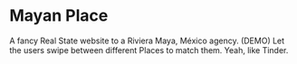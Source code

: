 # Mayan Place
A fancy Real State website to a Riviera Maya, México agency. (DEMO)
Let the users swipe between different Places to match them. Yeah, like Tinder.
